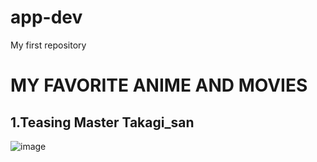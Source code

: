# app-dev
My first repository

# **MY FAVORITE ANIME AND MOVIES**
## **1.Teasing Master Takagi_san**
![image](https://github.com/JF141099/app-dev/assets/156996568/aaa470b0-2176-4803-9816-381251e5a0ae)


